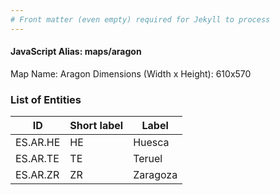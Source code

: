 ```yaml
---
# Front matter (even empty) required for Jekyll to process
---
```


#### JavaScript Alias: maps/aragon

Map Name: Aragon
Dimensions (Width x Height): 610x570

### List of Entities

| ID       | Short label | Label    |
| -------- | ----------- | -------- |
| ES.AR.HE | HE          | Huesca   |
| ES.AR.TE | TE          | Teruel   |
| ES.AR.ZR | ZR          | Zaragoza |
